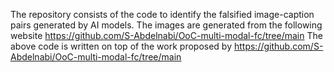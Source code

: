 The repository consists of the code to identify the falsified image-caption pairs generated by AI models.
The images are generated from the following website https://github.com/S-Abdelnabi/OoC-multi-modal-fc/tree/main
The above code is written on top of the work proposed by https://github.com/S-Abdelnabi/OoC-multi-modal-fc/tree/main
